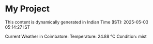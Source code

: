 # My Project

This content is dynamically generated in Indian Time (IST): 2025-05-03 05:14:27 IST


Current Weather in Coimbatore:
Temperature: 24.88 °C
Condition: mist
